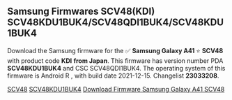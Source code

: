 <h2>Samsung Firmwares SCV48(KDI) SCV48KDU1BUK4/SCV48QDI1BUK4/SCV48KDU1BUK4</h2>
Download the Samsung firmware for the ✅ <strong>Samsung Galaxy A41 </strong> ⭐ <strong>SCV48</strong> with product code <strong>KDI</strong> <strong> from Japan</strong>. This firmware has version number PDA <strong>SCV48KDU1BUK4</strong> and CSC SCV48QDI1BUK4. The operating system of this firmware is Android R , with build date 2021-12-15. Changelist <strong>23033208</strong>.


[SCV48](https://samfirm.shop/samsung/model/SCV48)
[SCV48KDU1BUK4](https://samfirm.shop/samsung/pda/SCV48KDU1BUK4)
[Download Firmware Samsung Galaxy A41 SCV48](https://samfirm.shop/samsung/firmware/482648)
